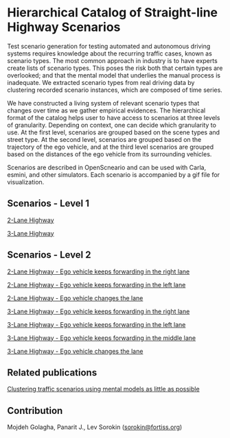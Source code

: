 # Hierarchical Catalog of Straight-line Highway Scenarios

Test  scenario  generation  for  testing  automated and autonomous driving systems requires knowledge about the recurring  traffic  cases,  known  as  scenario  types.  The  most common  approach  in  industry  is  to  have  experts  create  lists of  scenario  types.  This  poses  the  risk  both  that  certain  types are  overlooked;  and  that  the  mental  model  that  underlies  the manual  process  is  inadequate.  We  extracted  scenario types  from  real  driving  data  by  clustering  recorded  scenario instances, which are composed of time series.

We have constructed a living system of relevant scenario types that changes over time as we gather empirical evidences. The hierarchical format of the catalog helps user to have access to scenarios at three levels of granularity. Depending on context, one can decide which granularity to use. At the first level, scenarios are grouped based on the scene types and street type. At the second level, scenarios are grouped based on the trajectory of the ego vehicle, and at the third level scenarios are grouped based on the distances of the ego vehicle from its surrounding vehicles.

Scenarios are described in OpenScneario and can be used with Carla, esmini, and other simulators. Each scenario is accompanied by a gif file for visualization. 

## Scenarios - Level 1 
[2-Lane Highway](https://github.com/openscenario/openscenario.github.io/tree/main/scenarios/2lanes)

[3-Lane Highway](https://github.com/openscenario/openscenario.github.io/tree/main/scenarios/3lanes)

## Scenarios - Level 2 

[2-Lane Highway - Ego vehicle keeps forwarding in the right lane](https://github.com/openscenario/openscenario.github.io/tree/main/scenarios/2lanes/2-forwarding-ego-right)

[2-Lane Highway - Ego vehicle keeps forwarding in the left lane](https://github.com/openscenario/openscenario.github.io/tree/main/scenarios/2lanes/2-forwarding-ego-left)

[2-Lane Highway - Ego vehicle changes the lane](https://github.com/openscenario/openscenario.github.io/tree/main/scenarios/2lanes/2-lanechange)

[3-Lane Highway - Ego vehicle keeps forwarding in the right lane](https://github.com/openscenario/openscenario.github.io/tree/main/scenarios/3lanes/3-forwarding-ego-right)

[3-Lane Highway - Ego vehicle keeps forwarding in the left lane](https://github.com/openscenario/openscenario.github.io/tree/main/scenarios/3lanes/3-forwarding-ego-left)

[3-Lane Highway - Ego vehicle keeps forwarding in the middle lane](https://github.com/openscenario/openscenario.github.io/tree/main/scenarios/3lanes/3-forwarding-ego-middle)

[3-Lane Highway - Ego vehicle changes the lane](https://github.com/openscenario/openscenario.github.io/tree/main/scenarios/3lanes/3-lanechange)


## Related publications

[Clustering traffic scenarios using mental models as little as possible](https://ieeexplore.ieee.org/document/9304636)

## Contribution

Mojdeh Golagha, Panarit J., Lev Sorokin (sorokin@fortiss.org)

<!--## Deployment online

The website can be accessed via https://openscenario.github.io.

## Deployment locally

The website can be build and deployed locally using [jekyll](https://jekyllrb.com/docs/).

After downloading and installing all requirements for jekyll, execute the following comamnds in the websites folder:

1. ```bundle update```
2. ```bundle exec jekyll serve```

The website can be accessed locally at *localhost:4000*.

## Customization

Consider for changing links and text content *.html* files in the top level folder and the *_data*-Folder. -->
